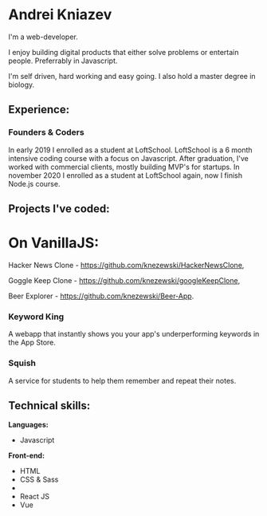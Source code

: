 # Andrei Kniazev
I'm a web-developer.

I enjoy building digital products that either solve problems or entertain people. Preferrably in Javascript.

I'm self driven, hard working and easy going. I also hold a master degree in biology.

## Experience:
### Founders & Coders
In early 2019 I enrolled as a student at LoftSchool. LoftSchool is a 6 month intensive coding course with a focus on Javascript. After graduation, I've worked with commercial clients, mostly building MVP's for startups.
In november 2020 I enrolled as a student at LoftSchool again, now I finish Node.js course.


## Projects I've coded:
# On VanillaJS:

Hacker News Clone - https://github.com/knezewski/HackerNewsClone,

Goggle Keep Clone - https://github.com/knezewski/googleKeepClone,

Beer Explorer - https://github.com/knezewski/Beer-App.

### Keyword King
A webapp that instantly shows you your app's underperforming keywords in the App Store.

### Squish
A service for students to help them remember and repeat their notes.

## Technical skills:

**Languages:**

* Javascript

**Front-end:**

* HTML
* CSS & Sass
* 
* React JS
* Vue

